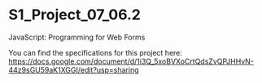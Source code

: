 # S1_Project_07_06.2
JavaScript: Programming for Web Forms


You can find the specifications for this project here: https://docs.google.com/document/d/1i3Q_5xoBVXoCrtQdsZvQPJHHvN-44z9sGU59aK1XGGI/edit?usp=sharing
